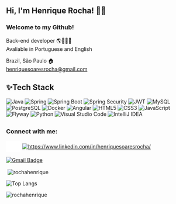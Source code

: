 
## Hi, I'm Henrique Rocha! 👋🏼


### Welcome to my Github!

Back-end developer 🌎👨🏻‍💻 <br>
Avaliable in Portuguese and English 

Brazil, São Paulo 🏠 <br>
henriquesoaresrocha@gmail.com

## ✨Tech Stack

![Java](https://img.shields.io/badge/Java-007396?style=for-the-badge&logo=java&logoColor=white)
![Spring](https://img.shields.io/badge/Spring-6DB33F?style=for-the-badge&logo=spring&logoColor=white)
![Spring Boot](https://img.shields.io/badge/Spring%20Boot-6DB33F?style=for-the-badge&logo=spring-boot&logoColor=white)
![Spring Security](https://img.shields.io/badge/Spring%20Security-6DB33F?style=for-the-badge&logo=spring-security&logoColor=white)
![JWT](https://img.shields.io/badge/JWT-000000?style=for-the-badge&logo=JSON%20web%20tokens&logoColor=white)
![MySQL](https://img.shields.io/badge/MySQL-4479A1?style=for-the-badge&logo=mysql&logoColor=white)
![PostgreSQL](https://img.shields.io/badge/PostgreSQL-4169E1?style=for-the-badge&logo=postgresql&logoColor=white)
![Docker](https://img.shields.io/badge/Docker-2496ED?style=for-the-badge&logo=docker&logoColor=white)
![Angular](https://img.shields.io/badge/Angular-DD0031?style=for-the-badge&logo=angular&logoColor=white)
![HTML5](https://img.shields.io/badge/HTML5-E34F26?style=for-the-badge&logo=html5&logoColor=white)
![CSS3](https://img.shields.io/badge/CSS3-1572B6?style=for-the-badge&logo=css3&logoColor=white)
![JavaScript](https://img.shields.io/badge/JavaScript-F7DF1E?style=for-the-badge&logo=javascript&logoColor=black)
![Flyway](https://img.shields.io/badge/Flyway-CC0200?style=for-the-badge&logo=flyway&logoColor=white)
![Python](https://img.shields.io/badge/Python-3776AB?style=for-the-badge&logo=python&logoColor=white)
![Visual Studio Code](https://img.shields.io/badge/VS%20Code-0078D4?style=for-the-badge&logo=visual-studio-code&logoColor=white)
![IntelliJ IDEA](https://img.shields.io/badge/IntelliJ%20IDEA-000000?style=for-the-badge&logo=intellij-idea&logoColor=white)

## <h3 align="left">Connect with me:</h3>
<p align="left">
<a href="https://rochahenrique.me/" target="blank"><img align="center" src="https://github.com/CLorant/readme-social-icons/blob/main/medium/light/dribbble.svg" alt="http://rochahenrique.me/" height="30" width="40" /></a>
<a href="https://linkedin.com/in/https://www.linkedin.com/in/henriquesoaresrocha/" target="blank"><img align="center" src="https://raw.githubusercontent.com/rahuldkjain/github-profile-readme-generator/master/src/images/icons/Social/linked-in-alt.svg" alt="https://www.linkedin.com/in/henriquesoaresrocha/" height="30" width="40" /></a>
</p>

[![Gmail Badge](https://img.shields.io/badge/-Gmail-D14836?style=for-the-badge&logo=gmail&logoColor=white)](mailto:henriquesoaresrocha@gmail.com)

<p>&nbsp;<img align="center" src="https://github-readme-stats.vercel.app/api?username=rochahenrique&show_icons=true&locale=en" alt="rochahenrique" /></p>

![Top Langs](https://github-readme-stats.vercel.app/api/top-langs/?username=rochahenrique&layout=compact&theme=radical)







<p align="left"> <img src="https://komarev.com/ghpvc/?username=rochahenrique&label=Profile%20views&color=0e75b6&style=flat" alt="rochahenrique" /> </p>


 




